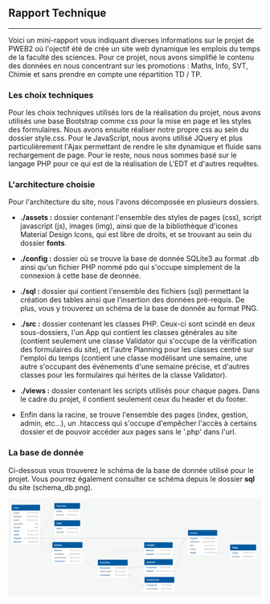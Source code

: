 ## Rapport Technique
---
Voici un mini-rapport vous indiquant diverses informations sur le projet de PWEB2 où l'ojectif été de crée un site web dynamique les emplois du temps de la faculté des sciences.
Pour ce projet, nous avons simplifié le contenu des données en nous concentrant sur les promotions : Maths, Info, SVT, Chimie et sans prendre en compte une répartition TD / TP.

### Les choix techniques

Pour les choix techniques utilisés lors de la réalisation du projet, nous avons utilisés une base Bootstrap comme css pour la mise en page et les styles des formulaires. Nous avons ensuite réaliser notre propre css au sein du dossier style.css. Pour le JavaScript, nous avons utilisé JQuery et plus particulièrement l'Ajax permettant de rendre le site dynamique et fluide sans rechargement de page. Pour le reste, nous nous sommes basé sur le langage PHP pour ce qui est de la réalisation de L'EDT et d'autres requêtes.

### L'architecture choisie

Pour l'architecture du site, nous l'avons décomposée en plusieurs dossiers.

* **./assets :** dossier contenant l'ensemble des styles de pages (css), script javascript (js), images (img), ainsi que de la bibliothèque d'icones Material Design Icons, qui est libre de droits, et se trouvant au sein du dossier **fonts**. 

* **./config :** dossier où se trouve la base de donnée SQLite3 au format .db ainsi qu'un fichier PHP nommé pdo qui s'occupe simplement de la connexion à cette base de deonnée.

* **./sql :** dossier qui contient l'ensemble des fichiers (sql) permettant la création des tables ainsi que l'insertion des données pré-requis. De plus, vous y trouverez un schéma de la base de donnée au format PNG.

* **./src :** dossier contenant les classes PHP. Ceux-ci sont scindé en deux sous-dossiers, l'un App qui contient les classes générales au site (contient seulement une classe Validator qui s'occupe de la vérification des formulaires du site), et l'autre Planning pour les classes centré sur l'emploi du temps (contient une classe modélisant une semaine, une autre s'occupant des événements d'une semaine précise, et d'autres classes pour les formulaires qui hérites de la classe Validator).

* **./views :** dossier contenant les scripts utilisés pour chaque pages. Dans le cadre du projet, il contient seulement ceux du header et du footer.

* Enfin dans la racine, se trouve l'ensemble des pages (index, gestion, admin, etc...), un .htaccess qui s'occupe d'empêcher l'accès à certains dossier et de pouvoir accéder aux pages sans le '.php' dans l'url. 
  

### La base de donnée

Ci-dessous vous trouverez le schéma de la base de donnée utilisé pour le projet.
Vous pourrez également consulter ce schéma depuis le dossier **sql** du site (schema_db.png).

![](./sql/schema_db.png)